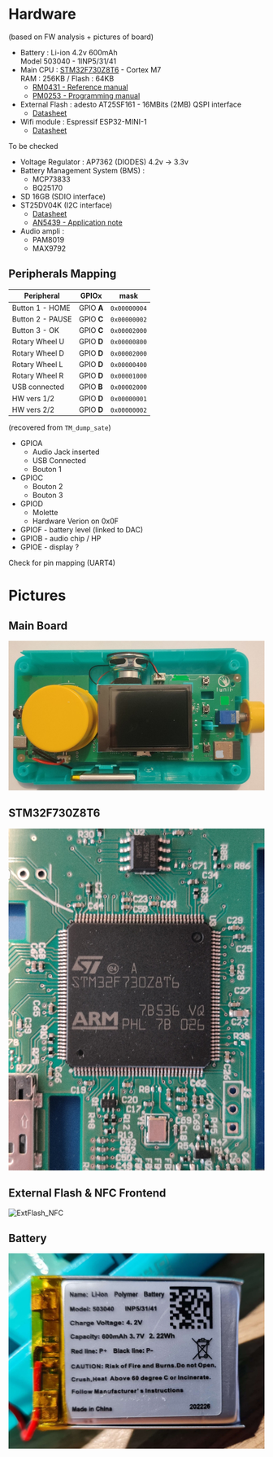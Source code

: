 
# Hardware
(based on FW analysis + pictures of board)

* Battery : Li-ion 4.2v 600mAh   
  Model 503040 - 1INP5/31/41
* Main CPU : [STM32F730Z8T6](docs/stm32f730z8.pdf) - Cortex M7   
  RAM : 256KB / Flash : 64KB
    - [RM0431 - Reference manual](docs/rm0431-stm32f72xxx-and-stm32f73xxx-advanced-armbased-32bit-mcus-stmicroelectronics.pdf)
    -   [PM0253 - Programming manual](docs/pm0253-stm32f7-series-and-stm32h7-series-cortexm7-processor-programming-manual-stmicroelectronics.pdf)
* External Flash : adesto AT25SF161 - 16MBits (2MB)
  QSPI interface
  * [Datasheet](docs/AT25SF161-Adesto.pdf)
* Wifi module : Espressif ESP32-MINI-1
  * [Datasheet](docs/esp32-mini-1_datasheet_en.pdf)

To be checked
* Voltage Regulator : AP7362 (DIODES) 4.2v -> 3.3v
* Battery Management System (BMS) :  
  * MCP73833
  * BQ25170
* SD 16GB (SDIO interface)
* ST25DV04K (I2C interface)
  * [Datasheet](docs/st25dv04k.pdf)
  * [AN5439 - Application note](docs/an5439-augmented-ndef-with-st25dvi2c-series-dynamic-nfc-tags-stmicroelectronics.pdf)
* Audio ampli : 
  * PAM8019
  * MAX9792

## Peripherals Mapping
| Peripheral | GPIOx | mask |
|-|-|-|
| Button 1 - HOME | GPIO **A** | `0x00000004` |
| Button 2 - PAUSE | GPIO **C** | `0x00000002` |
| Button 3 - OK | GPIO **C** | `0x00002000` |
| Rotary Wheel U | GPIO **D** | `0x00000800` |
| Rotary Wheel D | GPIO **D** | `0x00002000` |
| Rotary Wheel L | GPIO **D** | `0x00000400` |
| Rotary Wheel R | GPIO **D** | `0x00001000` |
| USB connected | GPIO **B** | `0x00002000` |
| HW vers 1/2 | GPIO **D** | `0x00000001` |
| HW vers 2/2 | GPIO **D** | `0x00000002` |

(recovered from `TM_dump_sate`)
* GPIOA
  - Audio Jack inserted
  - USB Connected
  - Bouton 1
* GPIOC
  - Bouton 2
  - Bouton 3
* GPIOD
  - Molette
  - Hardware Verion on 0x0F
* GPIOF - battery level (linked to DAC)
* GPIOB - audio chip / HP
* GPIOE - display ?

Check for pin mapping (UART4)

# Pictures

## Main Board
![Board](resources/pictures/v3/Board.jpg)

## STM32F730Z8T6
![STM32](resources/pictures/v2/STM32.jpg)

## External Flash & NFC Frontend
![ExtFlash_NFC](resources/pictures/v3/ExtFlash_NFC.jpg)

## Battery
![Battery](resources/pictures/v3/Battery.jpg)
